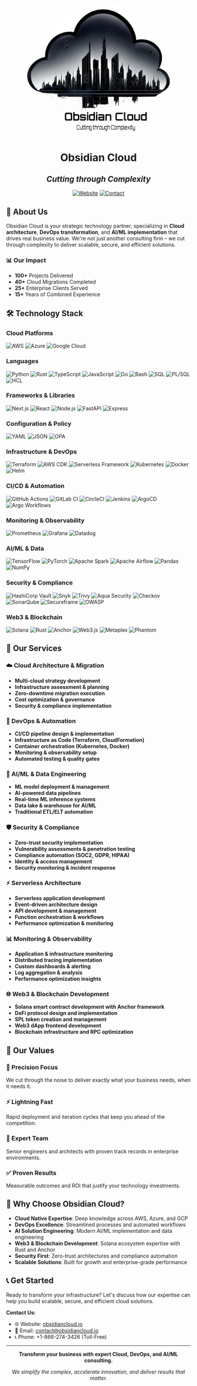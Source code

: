 <div align="center">

<img src="../assets/logo.png" alt="Obsidian Cloud Logo" width="400"/>

# **Obsidian Cloud**

## *Cutting through Complexity*

[![Website](https://img.shields.io/badge/Website-obsidiancloud.io-blue?style=for-the-badge)](https://obsidiancloud.io)
[![Contact](https://img.shields.io/badge/Contact-Get%20Started-green?style=for-the-badge)](mailto:contact@obsidiancloud.io)

</div>

## 🚀 About Us

Obsidian Cloud is your strategic technology partner, specializing in **Cloud architecture**, **DevOps transformation**, and **AI/ML implementation** that drives real business value. We're not just another consulting firm – we cut through complexity to deliver scalable, secure, and efficient solutions.

### 📊 Our Impact

- **100+** Projects Delivered
- **40+** Cloud Migrations Completed  
- **25+** Enterprise Clients Served
- **15+** Years of Combined Experience

## 🛠️ Technology Stack

### Cloud Platforms
![AWS](https://img.shields.io/badge/AWS-232F3E?style=for-the-badge&logo=amazon-aws&logoColor=white)
![Azure](https://img.shields.io/badge/Microsoft_Azure-0089D0?style=for-the-badge&logo=microsoft-azure&logoColor=white)
![Google Cloud](https://img.shields.io/badge/Google_Cloud-4285F4?style=for-the-badge&logo=google-cloud&logoColor=white)

### Languages
![Python](https://img.shields.io/badge/Python-3776AB?style=for-the-badge&logo=python&logoColor=white)
![Rust](https://img.shields.io/badge/Rust-000000?style=for-the-badge&logo=rust&logoColor=white)
![TypeScript](https://img.shields.io/badge/TypeScript-3178C6?style=for-the-badge&logo=typescript&logoColor=white)
![JavaScript](https://img.shields.io/badge/JavaScript-F7DF1E?style=for-the-badge&logo=javascript&logoColor=black)
![Go](https://img.shields.io/badge/Go-00ADD8?style=for-the-badge&logo=go&logoColor=white)
![Bash](https://img.shields.io/badge/Bash-4EAA25?style=for-the-badge&logo=gnu-bash&logoColor=white)
![SQL](https://img.shields.io/badge/SQL-4479A1?style=for-the-badge&logo=postgresql&logoColor=white)
![PL/SQL](https://img.shields.io/badge/PL%2FSQL-F80000?style=for-the-badge&logo=oracle&logoColor=white)
![HCL](https://img.shields.io/badge/HCL-623CE4?style=for-the-badge&logo=terraform&logoColor=white)

### Frameworks & Libraries
![Next.js](https://img.shields.io/badge/Next.js-000000?style=for-the-badge&logo=next.js&logoColor=white)
![React](https://img.shields.io/badge/React-61DAFB?style=for-the-badge&logo=react&logoColor=black)
![Node.js](https://img.shields.io/badge/Node.js-339933?style=for-the-badge&logo=node.js&logoColor=white)
![FastAPI](https://img.shields.io/badge/FastAPI-009688?style=for-the-badge&logo=fastapi&logoColor=white)
![Express](https://img.shields.io/badge/Express-000000?style=for-the-badge&logo=express&logoColor=white)

### Configuration & Policy
![YAML](https://img.shields.io/badge/YAML-CB171E?style=for-the-badge&logo=yaml&logoColor=white)
![JSON](https://img.shields.io/badge/JSON-000000?style=for-the-badge&logo=json&logoColor=white)
![OPA](https://img.shields.io/badge/Open_Policy_Agent-7D9199?style=for-the-badge&logoColor=white)

### Infrastructure & DevOps
![Terraform](https://img.shields.io/badge/Terraform-623CE4?style=for-the-badge&logo=terraform&logoColor=white)
![AWS CDK](https://img.shields.io/badge/AWS_CDK-FF9900?style=for-the-badge&logo=amazon-aws&logoColor=white)
![Serverless Framework](https://img.shields.io/badge/Serverless-FD5750?style=for-the-badge&logo=serverless&logoColor=white)
![Kubernetes](https://img.shields.io/badge/Kubernetes-326CE5?style=for-the-badge&logo=kubernetes&logoColor=white)
![Docker](https://img.shields.io/badge/Docker-2496ED?style=for-the-badge&logo=docker&logoColor=white)
![Helm](https://img.shields.io/badge/Helm-0F1689?style=for-the-badge&logo=helm&logoColor=white)

### CI/CD & Automation
![GitHub Actions](https://img.shields.io/badge/GitHub_Actions-2088FF?style=for-the-badge&logo=github-actions&logoColor=white)
![GitLab CI](https://img.shields.io/badge/GitLab_CI-FCA121?style=for-the-badge&logo=gitlab&logoColor=white)
![CircleCI](https://img.shields.io/badge/CircleCI-343434?style=for-the-badge&logo=circleci&logoColor=white)
![Jenkins](https://img.shields.io/badge/Jenkins-D24939?style=for-the-badge&logo=jenkins&logoColor=white)
![ArgoCD](https://img.shields.io/badge/ArgoCD-EF7B4D?style=for-the-badge&logo=argo&logoColor=white)
![Argo Workflows](https://img.shields.io/badge/Argo_Workflows-EF7B4D?style=for-the-badge&logo=argo&logoColor=white)

### Monitoring & Observability
![Prometheus](https://img.shields.io/badge/Prometheus-E6522C?style=for-the-badge&logo=prometheus&logoColor=white)
![Grafana](https://img.shields.io/badge/Grafana-F46800?style=for-the-badge&logo=grafana&logoColor=white)
![Datadog](https://img.shields.io/badge/Datadog-632CA6?style=for-the-badge&logo=datadog&logoColor=white)

### AI/ML & Data
![TensorFlow](https://img.shields.io/badge/TensorFlow-FF6F00?style=for-the-badge&logo=tensorflow&logoColor=white)
![PyTorch](https://img.shields.io/badge/PyTorch-EE4C2C?style=for-the-badge&logo=pytorch&logoColor=white)
![Apache Spark](https://img.shields.io/badge/Apache_Spark-E25A1C?style=for-the-badge&logo=apache-spark&logoColor=white)
![Apache Airflow](https://img.shields.io/badge/Apache_Airflow-017CEE?style=for-the-badge&logo=apache-airflow&logoColor=white)
![Pandas](https://img.shields.io/badge/Pandas-150458?style=for-the-badge&logo=pandas&logoColor=white)
![NumPy](https://img.shields.io/badge/NumPy-013243?style=for-the-badge&logo=numpy&logoColor=white)

### Security & Compliance
![HashiCorp Vault](https://img.shields.io/badge/Vault-000000?style=for-the-badge&logo=vault&logoColor=white)
![Snyk](https://img.shields.io/badge/Snyk-4C4A73?style=for-the-badge&logo=snyk&logoColor=white)
![Trivy](https://img.shields.io/badge/Trivy-1904DA?style=for-the-badge&logo=aquasecurity&logoColor=white)
![Aqua Security](https://img.shields.io/badge/Aqua_Security-1904DA?style=for-the-badge&logo=aquasecurity&logoColor=white)
![Checkov](https://img.shields.io/badge/Checkov-4A4A4A?style=for-the-badge&logo=bridgecrew&logoColor=white)
![SonarQube](https://img.shields.io/badge/SonarQube-4E9BCD?style=for-the-badge&logo=sonarqube&logoColor=white)
![Secureframe](https://img.shields.io/badge/Secureframe-5B2C6F?style=for-the-badge&logoColor=white)
![OWASP](https://img.shields.io/badge/OWASP-000000?style=for-the-badge&logo=owasp&logoColor=white)

### Web3 & Blockchain
![Solana](https://img.shields.io/badge/Solana-14F195?style=for-the-badge&logo=solana&logoColor=black)
![Rust](https://img.shields.io/badge/Rust-000000?style=for-the-badge&logo=rust&logoColor=white)
![Anchor](https://img.shields.io/badge/Anchor-6B4FBB?style=for-the-badge&logoColor=white)
![Web3.js](https://img.shields.io/badge/Web3.js-F16822?style=for-the-badge&logo=web3.js&logoColor=white)
![Metaplex](https://img.shields.io/badge/Metaplex-8B5CF6?style=for-the-badge&logoColor=white)
![Phantom](https://img.shields.io/badge/Phantom-4B4AF7?style=for-the-badge&logoColor=white)

## 🎯 Our Services

### ☁️ Cloud Architecture & Migration
- **Multi-cloud strategy development**
- **Infrastructure assessment & planning**
- **Zero-downtime migration execution**
- **Cost optimization & governance**
- **Security & compliance implementation**

### 🔄 DevOps & Automation
- **CI/CD pipeline design & implementation**
- **Infrastructure as Code (Terraform, CloudFormation)**
- **Container orchestration (Kubernetes, Docker)**
- **Monitoring & observability setup**
- **Automated testing & quality gates**

### 🧠 AI/ML & Data Engineering
- **ML model deployment & management**
- **AI-powered data pipelines**
- **Real-time ML inference systems**
- **Data lake & warehouse for AI/ML**
- **Traditional ETL/ELT automation**

### 🛡️ Security & Compliance
- **Zero-trust security implementation**
- **Vulnerability assessments & penetration testing**
- **Compliance automation (SOC2, GDPR, HIPAA)**
- **Identity & access management**
- **Security monitoring & incident response**

### ⚡ Serverless Architecture
- **Serverless application development**
- **Event-driven architecture design**
- **API development & management**
- **Function orchestration & workflows**
- **Performance optimization & monitoring**

### 📊 Monitoring & Observability
- **Application & infrastructure monitoring**
- **Distributed tracing implementation**
- **Custom dashboards & alerting**
- **Log aggregation & analysis**
- **Performance optimization insights**

### 🌐 Web3 & Blockchain Development
- **Solana smart contract development with Anchor framework**
- **DeFi protocol design and implementation**
- **SPL token creation and management**
- **Web3 dApp frontend development**
- **Blockchain infrastructure and RPC optimization**

## 🌟 Our Values

### 🎯 Precision Focus
We cut through the noise to deliver exactly what your business needs, when it needs it.

### ⚡ Lightning Fast
Rapid deployment and iteration cycles that keep you ahead of the competition.

### 👥 Expert Team
Senior engineers and architects with proven track records in enterprise environments.

### ✅ Proven Results
Measurable outcomes and ROI that justify your technology investments.

## 🚀 Why Choose Obsidian Cloud?

- **Cloud Native Expertise**: Deep knowledge across AWS, Azure, and GCP
- **DevOps Excellence**: Streamlined processes and automated workflows
- **AI Solution Engineering**: Modern AI/ML implementation and data engineering
- **Web3 & Blockchain Development**: Solana ecosystem expertise with Rust and Anchor
- **Security First**: Zero-trust architectures and compliance automation
- **Scalable Solutions**: Built for growth and enterprise-grade performance

## 📞 Get Started

Ready to transform your infrastructure? Let's discuss how our expertise can help you build scalable, secure, and efficient cloud solutions.

**Contact Us:**
- 🌐 Website: [obsidiancloud.io](https://obsidiancloud.io)
- 📧 Email: contact@obsidiancloud.io
- 📞 Phone: +1-866-274-3426 (Toll-Free)

---

<div align="center">

**Transform your business with expert Cloud, DevOps, and AI/ML consulting.**

*We simplify the complex, accelerate innovation, and deliver results that matter.*

</div>
